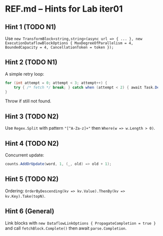 # REF.md – Hints for Lab iter01

## Hint 1 (TODO N1)
Use `new TransformBlock<string,string>(async url => { ... }, new ExecutionDataflowBlockOptions { MaxDegreeOfParallelism = 4, BoundedCapacity = 4, CancellationToken = token });`

## Hint 2 (TODO N1)
A simple retry loop:
```csharp
for (int attempt = 0; attempt < 3; attempt++) {
    try { /* fetch */ break; } catch when (attempt < 2) { await Task.Delay(50, token); }
}
```
Throw if still not found.

## Hint 3 (TODO N2)
Use `Regex.Split` with pattern `"[^A-Za-z]+"` then `Where(w => w.Length > 0)`.

## Hint 4 (TODO N2)
Concurrent update:
```csharp
counts.AddOrUpdate(word, 1, (_, old) => old + 1);
```

## Hint 5 (TODO N2)
Ordering: `OrderByDescending(kv => kv.Value).ThenBy(kv => kv.Key).Take(topN)`.

## Hint 6 (General)
Link blocks with `new DataflowLinkOptions { PropagateCompletion = true }` and call `fetchBlock.Complete()` then await `parse.Completion`.